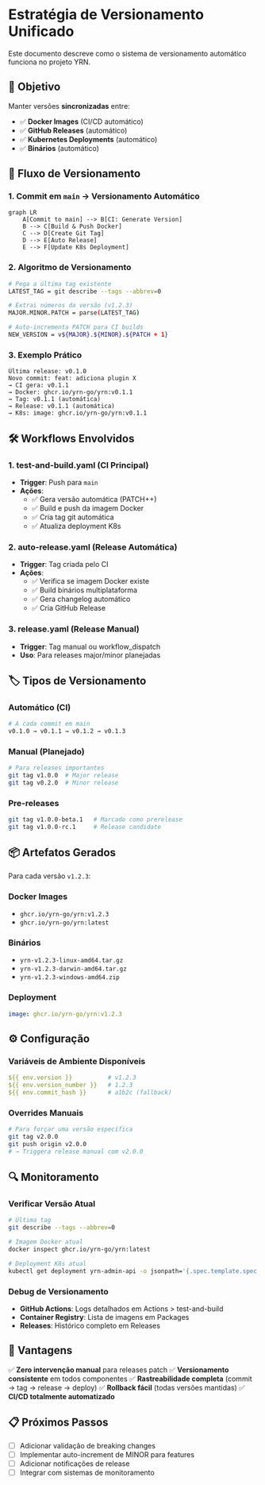 # Estratégia de Versionamento Unificado

Este documento descreve como o sistema de versionamento automático funciona no projeto YRN.

## 🎯 **Objetivo**

Manter versões **sincronizadas** entre:
- ✅ **Docker Images** (CI/CD automático)
- ✅ **GitHub Releases** (automático)
- ✅ **Kubernetes Deployments** (automático)
- ✅ **Binários** (automático)

## 🔄 **Fluxo de Versionamento**

### 1. **Commit em `main`** → Versionamento Automático
```mermaid
graph LR
    A[Commit to main] --> B[CI: Generate Version]
    B --> C[Build & Push Docker]
    C --> D[Create Git Tag]
    D --> E[Auto Release]
    E --> F[Update K8s Deployment]
```

### 2. **Algoritmo de Versionamento**
```bash
# Pega a última tag existente
LATEST_TAG = git describe --tags --abbrev=0

# Extrai números da versão (v1.2.3)
MAJOR.MINOR.PATCH = parse(LATEST_TAG)

# Auto-incrementa PATCH para CI builds
NEW_VERSION = v${MAJOR}.${MINOR}.${PATCH + 1}
```

### 3. **Exemplo Prático**
```
Última release: v0.1.0
Novo commit: feat: adiciona plugin X
→ CI gera: v0.1.1
→ Docker: ghcr.io/yrn-go/yrn:v0.1.1
→ Tag: v0.1.1 (automática)
→ Release: v0.1.1 (automática)
→ K8s: image: ghcr.io/yrn-go/yrn:v0.1.1
```

## 🛠 **Workflows Envolvidos**

### **1. test-and-build.yaml** (CI Principal)
- **Trigger**: Push para `main`
- **Ações**:
  - ✅ Gera versão automática (PATCH++)
  - ✅ Build e push da imagem Docker
  - ✅ Cria tag git automática
  - ✅ Atualiza deployment K8s

### **2. auto-release.yaml** (Release Automática)
- **Trigger**: Tag criada pelo CI
- **Ações**:
  - ✅ Verifica se imagem Docker existe
  - ✅ Build binários multiplataforma
  - ✅ Gera changelog automático
  - ✅ Cria GitHub Release

### **3. release.yaml** (Release Manual)
- **Trigger**: Tag manual ou workflow_dispatch
- **Uso**: Para releases major/minor planejadas

## 🏷️ **Tipos de Versionamento**

### **Automático (CI)**
```bash
# A cada commit em main
v0.1.0 → v0.1.1 → v0.1.2 → v0.1.3
```

### **Manual (Planejado)**
```bash
# Para releases importantes
git tag v1.0.0  # Major release
git tag v0.2.0  # Minor release
```

### **Pre-releases**
```bash
git tag v1.0.0-beta.1   # Marcado como prerelease
git tag v1.0.0-rc.1     # Release candidate
```

## 📦 **Artefatos Gerados**

Para cada versão `v1.2.3`:

### **Docker Images**
- `ghcr.io/yrn-go/yrn:v1.2.3`
- `ghcr.io/yrn-go/yrn:latest`

### **Binários**
- `yrn-v1.2.3-linux-amd64.tar.gz`
- `yrn-v1.2.3-darwin-amd64.tar.gz`
- `yrn-v1.2.3-windows-amd64.zip`

### **Deployment**
```yaml
image: ghcr.io/yrn-go/yrn:v1.2.3
```

## ⚙️ **Configuração**

### **Variáveis de Ambiente Disponíveis**
```yaml
${{ env.version }}          # v1.2.3
${{ env.version_number }}   # 1.2.3
${{ env.commit_hash }}      # a1b2c (fallback)
```

### **Overrides Manuais**
```bash
# Para forçar uma versão específica
git tag v2.0.0
git push origin v2.0.0
# → Triggera release manual com v2.0.0
```

## 🔍 **Monitoramento**

### **Verificar Versão Atual**
```bash
# Última tag
git describe --tags --abbrev=0

# Imagem Docker atual
docker inspect ghcr.io/yrn-go/yrn:latest

# Deployment K8s atual
kubectl get deployment yrn-admin-api -o jsonpath='{.spec.template.spec.containers[0].image}'
```

### **Debug de Versionamento**
- **GitHub Actions**: Logs detalhados em Actions > test-and-build
- **Container Registry**: Lista de imagens em Packages
- **Releases**: Histórico completo em Releases

## 🚀 **Vantagens**

✅ **Zero intervenção manual** para releases patch
✅ **Versionamento consistente** em todos componentes
✅ **Rastreabilidade completa** (commit → tag → release → deploy)
✅ **Rollback fácil** (todas versões mantidas)
✅ **CI/CD totalmente automatizado**

## 📋 **Próximos Passos**

- [ ] Adicionar validação de breaking changes
- [ ] Implementar auto-increment de MINOR para features
- [ ] Adicionar notificações de release
- [ ] Integrar com sistemas de monitoramento